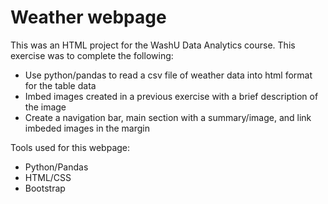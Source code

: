 # Weather webpage

This was an HTML project for the WashU Data Analytics course. This exercise was to complete the following:

- Use python/pandas to read a csv file of weather data into html format for the table data
- Imbed images created in a previous exercise with a brief description of the image 
- Create a navigation bar, main section with a summary/image, and link imbeded images in the margin

Tools used for this webpage:
- Python/Pandas
- HTML/CSS
- Bootstrap
